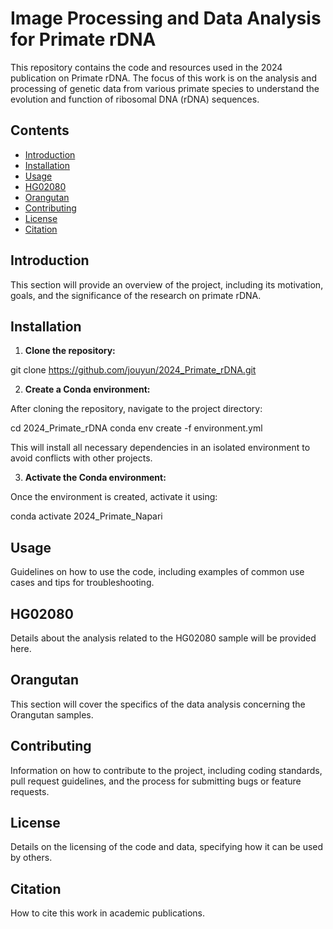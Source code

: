 # Image Processing and Data Analysis for Primate rDNA

This repository contains the code and resources used in the 2024 publication on Primate rDNA. The focus of this work is on the analysis and processing of genetic data from various primate species to understand the evolution and function of ribosomal DNA (rDNA) sequences.

## Contents

- [Introduction](#introduction)
- [Installation](#installation)
- [Usage](#usage)
- [HG02080](#hg02080)
- [Orangutan](#orangutan)
- [Contributing](#contributing)
- [License](#license)
- [Citation](#citation)

## Introduction

This section will provide an overview of the project, including its motivation, goals, and the significance of the research on primate rDNA.

## Installation

1. **Clone the repository:**

git clone https://github.com/jouyun/2024_Primate_rDNA.git

2. **Create a Conda environment:**

After cloning the repository, navigate to the project directory:

cd 2024_Primate_rDNA
conda env create -f environment.yml

This will install all necessary dependencies in an isolated environment to avoid conflicts with other projects.

3. **Activate the Conda environment:**

Once the environment is created, activate it using:

conda activate 2024_Primate_Napari

## Usage

Guidelines on how to use the code, including examples of common use cases and tips for troubleshooting.

## HG02080

Details about the analysis related to the HG02080 sample will be provided here.

## Orangutan

This section will cover the specifics of the data analysis concerning the Orangutan samples.

## Contributing

Information on how to contribute to the project, including coding standards, pull request guidelines, and the process for submitting bugs or feature requests.

## License

Details on the licensing of the code and data, specifying how it can be used by others.

## Citation

How to cite this work in academic publications.

